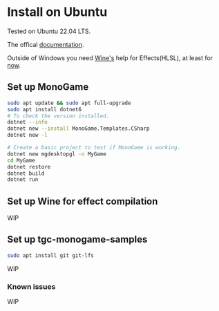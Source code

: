# Install on Ubuntu

Tested on Ubuntu 22.04 LTS.

The offical [documentation](https://docs.monogame.net/articles/getting_started/1_setting_up_your_development_environment_ubuntu.html).

Outside of Windows you need [Wine's](https://www.winehq.org) help for Effects(HLSL), at least for [now](https://github.com/MonoGame/MonoGame/issues/2167).

## Set up MonoGame

```bash
sudo apt update && sudo apt full-upgrade
sudo apt install dotnet6
# To check the version installed.
dotnet --info
dotnet new --install MonoGame.Templates.CSharp
dotnet new -l

# Create a basic project to test if MonoGame is working.
dotnet new mgdesktopgl -o MyGame
cd MyGame
dotnet restore
dotnet build
dotnet run
```

## Set up Wine for effect compilation

WIP

## Set up tgc-monogame-samples

```bash
sudo apt install git git-lfs
```
WIP

### Known issues

WIP
